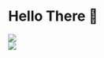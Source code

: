 # Hello There 👋

<a href="https://github.com/anuraghazra/github-readme-stats">
  <img align="center" src="https://github-readme-stats.vercel.app/api?username=DrakeNull7&show_icons=true&include_all_commits=true&bg_color=30,e96443,904e95&title_color=fff&text_color=fff?count_private=true" />
</a><br />
<a href="https://github.com/anuraghazra/github-readme-stats">
  <img align="center" src="https://github-readme-stats.vercel.app/api/top-langs/?username=DrakeNull7&layout=compact&bg_color=30,e96443,904e95&title_color=fff&text_color=fff" />
</a>
